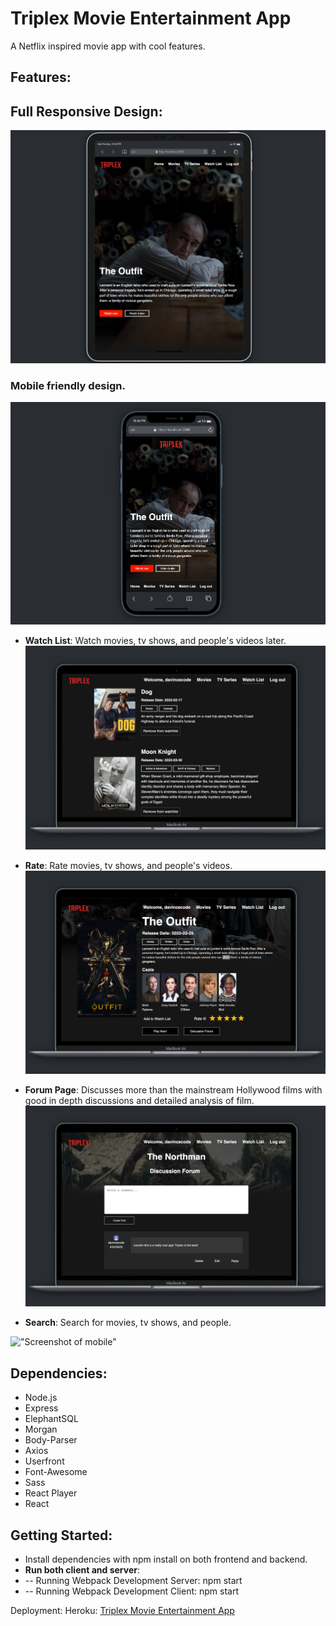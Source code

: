 # Triplex Movie Entertainment App

A Netflix inspired movie app with cool features.

## Features:

## Full Responsive Design:

!["Screenshot of responsive design"](https://github.com/davincecode/triplex-movie-streaming/blob/e5fd638a1d452a633d9c952febd44d8658126df2/planning/screenshots/tablet.png)

### Mobile friendly design.

!["Screenshot of mobile"](https://github.com/davincecode/triplex-movie-streaming/blob/e5fd638a1d452a633d9c952febd44d8658126df2/planning/screenshots/mobile.png)

- **Watch List**: Watch movies, tv shows, and people's videos later.
  !["Screenshot of responsive design"](https://github.com/davincecode/triplex-movie-streaming/blob/e5fd638a1d452a633d9c952febd44d8658126df2/planning/screenshots/watchlist.png)

- **Rate**: Rate movies, tv shows, and people's videos.
  !["Screenshot of mobile"](https://github.com/davincecode/triplex-movie-streaming/blob/e5fd638a1d452a633d9c952febd44d8658126df2/planning/screenshots/detailsPage.png)

- **Forum Page**: Discusses more than the mainstream Hollywood films with good in depth discussions and detailed analysis of film.
  !["Screenshot of responsive design"](https://github.com/davincecode/triplex-movie-streaming/blob/acbde3fac4b92915e58d0922ebd293255de51cd9/planning/screenshots/forum.png)

- **Search**: Search for movies, tv shows, and people.

!["Screenshot of mobile"](https://github.com/davincecode/triplex-movie-streaming/blob/e5fd638a1d452a633d9c952febd44d8658126df2/planning/screenshots/search.png)

## Dependencies:

- Node.js
- Express
- ElephantSQL
- Morgan
- Body-Parser
- Axios
- Userfront
- Font-Awesome
- Sass
- React Player
- React

## Getting Started:

- Install dependencies with npm install on both frontend and backend.
- **Run both client and server**:
- -- Running Webpack Development Server: npm start
- -- Running Webpack Development Client: npm start

Deployment:
Heroku:
[Triplex Movie Entertainment App](https://tripex-lhl.herokuapp.com/)
